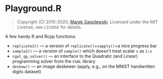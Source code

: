 # Playground.R

> Copyright (C) 2015-2020, [Marek Gagolewski](http://www.gagolewski.com).
Licensed under the MIT License, see `LICENSE` for details.

A few handy R and Rcpp functions:

* `replicate2()` — a version of `replicate()`+`vapply()`+a nice progress bar
* `sample2()` — a version of `sample()` which doesn't treat scalar `x` as `1:x`
* `cgal_qp_solver()` — an interface to the Quadratic (and Linear) programming
solver from the `CGAL` library
* `deskew()` — an image deskewer (apply, e.g., on the MNIST handwritten
digits dataset)
